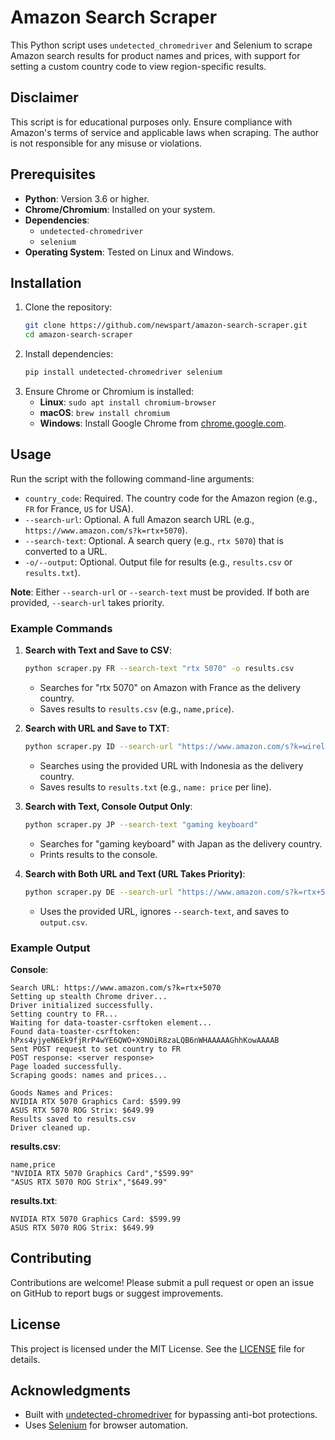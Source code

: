 # Amazon Search Scraper

This Python script uses `undetected_chromedriver` and Selenium to scrape Amazon search results for product names and prices, with support for setting a custom country code to view region-specific results.

## Disclaimer
This script is for educational purposes only. Ensure compliance with Amazon's terms of service and applicable laws when scraping. The author is not responsible for any misuse or violations.

## Prerequisites
- **Python**: Version 3.6 or higher.
- **Chrome/Chromium**: Installed on your system.
- **Dependencies**:
  - `undetected-chromedriver`
  - `selenium`
- **Operating System**: Tested on Linux and Windows.

## Installation
1. Clone the repository:
   ```bash
   git clone https://github.com/newspart/amazon-search-scraper.git
   cd amazon-search-scraper
   ```
2. Install dependencies:
   ```bash
   pip install undetected-chromedriver selenium
   ```
3. Ensure Chrome or Chromium is installed:
   - **Linux**: `sudo apt install chromium-browser`
   - **macOS**: `brew install chromium`
   - **Windows**: Install Google Chrome from [chrome.google.com](https://www.google.com/chrome/).

## Usage
Run the script with the following command-line arguments:
- `country_code`: Required. The country code for the Amazon region (e.g., `FR` for France, `US` for USA).
- `--search-url`: Optional. A full Amazon search URL (e.g., `https://www.amazon.com/s?k=rtx+5070`).
- `--search-text`: Optional. A search query (e.g., `rtx 5070`) that is converted to a URL.
- `-o/--output`: Optional. Output file for results (e.g., `results.csv` or `results.txt`).

**Note**: Either `--search-url` or `--search-text` must be provided. If both are provided, `--search-url` takes priority.

### Example Commands
1. **Search with Text and Save to CSV**:
   ```bash
   python scraper.py FR --search-text "rtx 5070" -o results.csv
   ```
   - Searches for "rtx 5070" on Amazon with France as the delivery country.
   - Saves results to `results.csv` (e.g., `name,price`).

2. **Search with URL and Save to TXT**:
   ```bash
   python scraper.py ID --search-url "https://www.amazon.com/s?k=wireless+mouse" -o results.txt
   ```
   - Searches using the provided URL with Indonesia as the delivery country.
   - Saves results to `results.txt` (e.g., `name: price` per line).

3. **Search with Text, Console Output Only**:
   ```bash
   python scraper.py JP --search-text "gaming keyboard"
   ```
   - Searches for "gaming keyboard" with Japan as the delivery country.
   - Prints results to the console.

4. **Search with Both URL and Text (URL Takes Priority)**:
   ```bash
   python scraper.py DE --search-url "https://www.amazon.com/s?k=rtx+5070" --search-text "gaming laptop" -o output.csv
   ```
   - Uses the provided URL, ignores `--search-text`, and saves to `output.csv`.

### Example Output
**Console**:
```
Search URL: https://www.amazon.com/s?k=rtx+5070
Setting up stealth Chrome driver...
Driver initialized successfully.
Setting country to FR...
Waiting for data-toaster-csrftoken element...
Found data-toaster-csrftoken: hPxs4yjyeN6Ek9fjRrP4wYE6QWO+X9NOiR8zaLQB6nWHAAAAAGhhKowAAAAB
Sent POST request to set country to FR
POST response: <server response>
Page loaded successfully.
Scraping goods: names and prices...

Goods Names and Prices:
NVIDIA RTX 5070 Graphics Card: $599.99
ASUS RTX 5070 ROG Strix: $649.99
Results saved to results.csv
Driver cleaned up.
```

**results.csv**:
```csv
name,price
"NVIDIA RTX 5070 Graphics Card","$599.99"
"ASUS RTX 5070 ROG Strix","$649.99"
```

**results.txt**:
```
NVIDIA RTX 5070 Graphics Card: $599.99
ASUS RTX 5070 ROG Strix: $649.99
```

## Contributing
Contributions are welcome! Please submit a pull request or open an issue on GitHub to report bugs or suggest improvements.

## License
This project is licensed under the MIT License. See the [LICENSE](LICENSE) file for details.

## Acknowledgments
- Built with [undetected-chromedriver](https://github.com/ultrafunkamsterdam/undetected-chromedriver) for bypassing anti-bot protections.
- Uses [Selenium](https://www.selenium.dev/) for browser automation.
